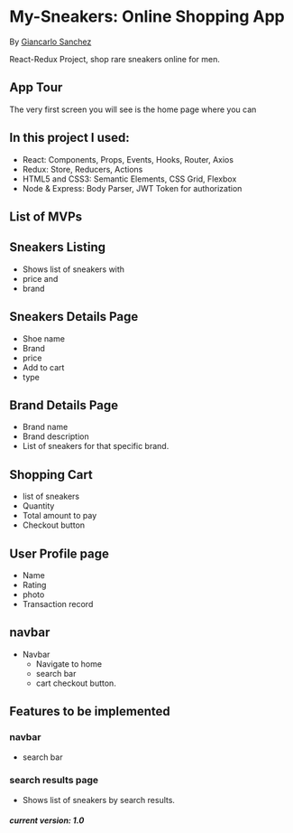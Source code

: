 # My-Sneakers: Online Shopping App
By [Giancarlo Sanchez](https://github.com/giancarlo-sanchez)

React-Redux Project, shop rare sneakers online for men.

## App Tour
The very first screen you will see is the home page where you can



## In this project I used:
* React: Components, Props, Events, Hooks, Router, Axios
* Redux: Store, Reducers, Actions
* HTML5 and CSS3: Semantic Elements, CSS Grid, Flexbox
* Node & Express: Body Parser, JWT Token for authorization


## List of MVPs

## Sneakers Listing 
  * Shows list of sneakers with
  * price and
  * brand
 
  
## Sneakers Details Page
  * Shoe name
  * Brand
  * price
  * Add to cart
  * type
 
## Brand Details Page
  * Brand name
  * Brand description
  * List of sneakers for that specific brand.

  
## Shopping Cart
  * list of sneakers 
  * Quantity 
  * Total amount to pay 
  * Checkout button

## User Profile page
* Name
* Rating 
* photo
* Transaction record
 
 

## navbar
* Navbar 
  * Navigate to home 
  * search bar
  * cart checkout button.

## **Features to be implemented** 
### navbar 
  * search bar
### search results page
* Shows list of sneakers by search results.
  

##### current version: 1.0 
